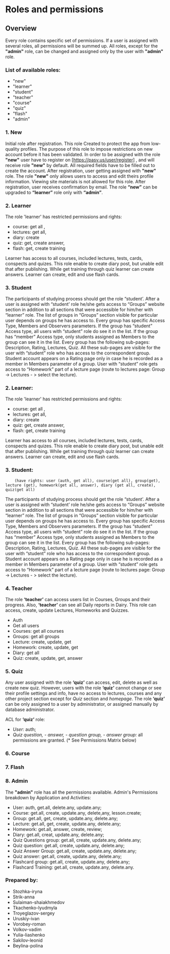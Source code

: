 # Roles and permissions 

## Overview
Every role contains specific set of permissions. 
If a user is assigned with several roles, all permissions 
will be summed up.
All roles, except for the **"admin"** role, 
can be changed and assigned only by the user with **"admin"** role.
 
### List of available roles:
* "new"
* "learner"
* "student"
* "teacher"
* "course"
* "quiz"
* "flash"
* "admin"

### 1. New 
Initial role after registration. 
This role Created to protect the app from low-quality profiles.
The purpose of this role to impose restrictions on new account before it has been validated.
In order to be assigned with the role **"new"** user have to 
register on [https://pasv.us/user/register] , and will receive role **"new"** by default.
All required fields have to be filled out to create the account.
After registration, user getting assigned with **"new"** role.
The role **"new"** only allows users to access and edit theirs profile information. 
Viewing site materials is not allowed for this role.
After registration, user receives confirmation by email.
The role **“new”** can be upgraded to **“learner”** role only with **“admin”**.

### 2. Learner
 The role 'learner' has restricted permissions and rights:
  * course: get all ,  
  * lectures: get all, 
  * diary: create  
  * quiz: get, create answer, 
  * flash: get, create training
  
 Learner has access to all courses, included lectures, tests, cards, conspects and quizes.
 This role enable to create diary post, but unable edit that after publishing. 
 While get training through quiz learner can create answers. 
 Learner can create, edit and use flash cards.
 
### 3. Student
The participants of studying process should get the role “student’. 
After a user is assigned with “student’ role he/she gets access to “Groups” website 
section in addition to all sections that were accessible for him/her with “learner” role. 
The list of groups in “Groups” section visible for particular user depends on groups 
he has access to. 
Every group has specific Access Type, Members and Observers parameters. 
If the group has “student” Access type, all users with “student” role do see it in the list. 
If the group has “member” Access type, only students assigned as Members to the group 
can see it in the list.
Every group has the following sub-pages: Description, Rating, Lectures, Quiz. 
All these sub-pages are visible for the user with “student” role who has access 
to the correspondent group. Student account appears on a Rating page only in case 
he is recorded as a member in Members parameter of a group.
User with “student” role gets access to “Homework” part of a lecture page 
(route to lectures page: Group -> Lectures - > select the lecture).

### 2. Learner: 
The role 'learner' has restricted permissions and rights:
 * course: get all ,  
 * lectures: get all, 
 * diary: create  
 * quiz: get, create answer, 
 * flash: get, create training
 
Learner has access to all courses, included lectures, tests, cards, conspects and quizes.
This role enable to create diary post, but unable edit that after publishing. While get training through quiz learner can create answers. 
Learner can create, edit and use flash cards.
 
### 3. Student: 

        (have rights: user (auth, get all), course(get all), group(get), lecture (get), homework(get all, answer), diary (get all, create), quiz(get all)
The participants of studying process should get the role “student’. 
After a user is assigned with “student’ role he/she gets access to “Groups” website section in addition to all sections that were accessible for him/her with “learner” role. The list of groups in “Groups” section visible for particular user depends on groups he has access to. 
Every group has specific Access Type, Members and Observers parameters. If the group has “student” Access type, all users with “student” role do see it in the list. If the group has “member” Access type, only students assigned as Members to the group can see it in the list.
Every group has the following sub-pages: Description, Rating, Lectures, Quiz. All these sub-pages are visible for the user with “student” role who has access to the correspondent group. Student account appears on a Rating page only in case he is recorded as a member in Members parameter of a group.
User with “student” role gets access to “Homework” part of a lecture page (route to lectures page: Group -> Lectures - > select the lecture).

### 4. Teacher
 The role **‘teacher’** can access users list in Courses, Groups and their progress. 
 Also, **‘teacher’** can see all Daily reports in Dairy. 
 This role can access, create, update Lectures, Homeworks and Quizzes.
 * Auth
 * Get all users
 * Courses: get all courses
 * Groups: get all groups
 * Lecture: create, update, get 
 * Homework: create, update, get 
 * Diary: get all
 * Quiz: create, update, get, answer

### 5. Quiz
Any user assigned with the role **‘quiz’** can access, edit, 
delete as well as create new quiz. However, users with the role **‘quiz’** 
cannot change or see their profile settings and info, have no access 
to lectures, courses and any other project section except for _Quiz_ section and _homepage_. 
The role **‘quiz’** can be only assigned to a user by administrator, or assigned 
manually by database administrator.
          
ACL for **‘quiz’** role:
* _User:_ auth;
* _Quiz question, - answer, - question group, - answer group:_ 
all permissions are granted. (* See Permissions Matrix below)

### 6. Course
        
### 7. Flash

### 8. Admin 
The **"admin"** role has all the permissions available.
Admin's Permissions breakdown by Application and Activities:

* User: auth, get.all, delete.any, update.any;
* Course: get.all, create, update.any, delete,any, lesson.create;
* Group: get.all, get, create, update.any, delete.any;
* Lecture: get.all, get, create, update.any, delete.any;
* Homework: get.all, answer, create, review;
* Diary: get.all, creat, update.any, delete.any;
* Quiz Questions group: get.all, create, update.any, delete.any;
* Quiz question: get.all, create, update.any, delete.any;
* Quiz Answer Group: get.all, create, update.any, delete.any;
* Quiz answer: get.all, create, update.any, delete.any;
* Flashcard group: get.all, create, update.any, delete.any;
* Flashcard Training: get.all, create, update.any, delete.any.

### Prepared by:
* Stozhka-iryna
* Strik-anna
* Sulaiman-shaiakhmedov
* Tkachenko-lyudmyla
* Troyeglazov-sergey
* Uruskiy-ivan
* Vorobey-roman
* Volkov-vadim
* Yulia-liashenko
* Sakilov-leonid
* Beylina-polina




